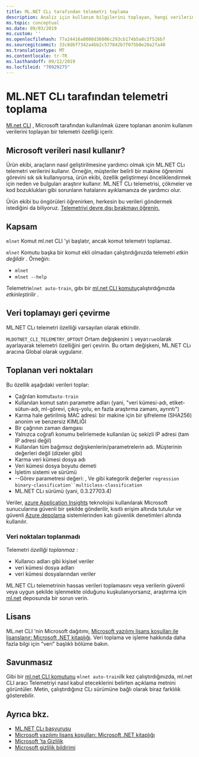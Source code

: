 ```yaml
---
title: ML.NET CLı tarafından telemetri toplama
description: Analiz için kullanım bilgilerini toplayan, hangi verilerin toplandığı ve devre dışı bırakılacağı ML.NET CLı telemetri özellikleri hakkında bilgi edinin. Ayrıca, .NET lisans sözleşmesinin bağlantılarını ve Microsoft GDPR uyumluluğu hakkındaki bilgileri bulabilirsiniz.
ms.topic: conceptual
ms.date: 09/03/2019
ms.custom: ''
ms.openlocfilehash: 77a24416a8008d36006c293cb174b5a8c2f516b7
ms.sourcegitcommit: 33c8d6f7342a4bb2c577842b7f075b0e20a2fa40
ms.translationtype: MT
ms.contentlocale: tr-TR
ms.lasthandoff: 09/12/2019
ms.locfileid: "70929275"
---
```

# <a name="telemetry-collection-by-the-mlnet-cli"></a>ML.NET CLı tarafından telemetri toplama

[Ml.net CLI](https://aka.ms/mlnet-cli) , Microsoft tarafından kullanılmak üzere toplanan anonim kullanım verilerini toplayan bir telemetri özelliği içerir.

## <a name="how-microsoft-uses-the-data"></a>Microsoft verileri nasıl kullanır?

Ürün ekibi, araçların nasıl geliştirilmesine yardımcı olmak için ML.NET CLı telemetri verilerini kullanır. Örneğin, müşteriler belirli bir makine öğrenimi görevini sık sık kullanıyorsa, ürün ekibi, özellik geliştirmeyi önceliklendirmek için neden ve bulguları araştırır kullanır. ML.NET CLı telemetrisi, çökmeler ve kod bozuklukları gibi sorunların hatalarını ayıklamanıza de yardımcı olur. 

Ürün ekibi bu öngörüleri öğrenirken, herkesin bu verileri göndermek istediğini da biliyoruz. [Telemetriyi devre dışı bırakmayı öğrenin.](#opt-out-of-data-collection)

## <a name="scope"></a>Kapsam

`mlnet` Komut ml.net CLI 'yi başlatır, ancak komut telemetri toplamaz.

`mlnet` Komutu başka bir komut ekli olmadan çalıştırdığınızda telemetri *etkin değildir* . Örneğin:

- `mlnet`
- `mlnet --help`

Telemetri`mlnet auto-train`, gıbı bir [ml.net CLI komutu](../reference/ml-net-cli-reference.md)çalıştırdığınızda *etkinleştirilir* .

## <a name="opt-out-of-data-collection"></a>Veri toplamayı geri çevirme

ML.NET CLı telemetri özelliği varsayılan olarak etkindir.

`MLDOTNET_CLI_TELEMETRY_OPTOUT` Ortam değişkenini `1` veya`true`olarak ayarlayarak telemetri özelliğini geri çevirin. Bu ortam değişkeni, ML.NET CLı aracına Global olarak uygulanır.

## <a name="data-points-collected"></a>Toplanan veri noktaları

Bu özellik aşağıdaki verileri toplar:

- Çağrılan komut`auto-train`
- Kullanılan komut satırı parametre adları (yani, "veri kümesi-adı, etiket-sütun-adı, ml-görevi, çıkış-yolu, en fazla araştırma zamanı, ayrıntı")
- Karma hale getirilmiş MAC adresi: bir makine için bir şifreleme (SHA256) anonim ve benzersiz KIMLIĞI
- Bir çağrının zaman damgası
- Yalnızca coğrafi konumu belirlemede kullanılan üç sekizli IP adresi (tam IP adresi değil)
- Kullanılan tüm bağımsız değişkenlerin/parametrelerin adı. Müşterinin değerleri değil (dizeler gibi)
- Karma veri kümesi dosya adı
- Veri kümesi dosya boyutu demeti
- İşletim sistemi ve sürümü
- --Görev parametresi değeri: , Ve gibi kategorik değerler `regression` `binary-classification``multiclass-classification`
- ML.NET CLı sürümü (yani, 0.3.27703.4)

Veriler, [azure Application Insights](https://azure.microsoft.com/services/application-insights/) teknolojisi kullanılarak Microsoft sunucularına güvenli bir şekilde gönderilir, kısıtlı erişim altında tutulur ve güvenli [Azure depolama](https://azure.microsoft.com/services/storage/) sistemlerinden katı güvenlik denetimleri altında kullanılır.

### <a name="data-points-not-collected"></a>Veri noktaları toplanmadı
Telemetri *özelliği toplanmaz* :

- Kullanıcı adları gibi kişisel veriler
- veri kümesi dosya adları
- veri kümesi dosyalarından veriler

ML.NET CLı telemetrinin hassas verileri toplamasını veya verilerin güvenli veya uygun şekilde işlenmekte olduğunu kuşkulanıyorsanız, araştırma için [ml.net](https://github.com/dotnet/machinelearning) deposunda bir sorun verin.

## <a name="license"></a>Lisans

ML.net CLI 'nin Microsoft dağıtımı, [Microsoft yazılımı lisans koşulları ile lisanslanır: Microsoft .NET kitaplığı](https://aka.ms/dotnet-core-eula). Veri toplama ve işleme hakkında daha fazla bilgi için "veri" başlıklı bölüme bakın.

## <a name="disclosure"></a>Savunmasız

Gibi bir [ml.net CLI komutunu](../reference/ml-net-cli-reference.md) `mlnet auto-train`ilk kez çalıştırdığınızda, ml.net CLI aracı Telemetriyi nasıl kabul eteceklerini belirten açıklama metnini görüntüler. Metin, çalıştırdığınız CLı sürümüne bağlı olarak biraz farklılık gösterebilir.

## <a name="see-also"></a>Ayrıca bkz.

- [ML.NET CLı başvurusu](../reference/ml-net-cli-reference.md)
- [Microsoft yazılımı lisans koşulları: Microsoft .NET kitaplığı](https://aka.ms/dotnet-core-eula)
- [Microsoft 'ta Gizlilik](https://www.microsoft.com/trustcenter/privacy/)
- [Microsoft gizlilik bildirimi](https://privacy.microsoft.com/privacystatement)
